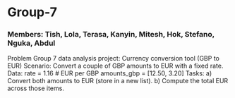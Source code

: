 # Group-7
### Members: Tish, Lola, Terasa, Kanyin, Mitesh, Hok, Stefano, Nguka, Abdul
Problem
Group 7 data analysis project: Currency conversion tool (GBP to EUR)
Scenario: Convert a couple of GBP amounts to EUR with a fixed rate. 
Data: rate = 1.16 # EUR per GBP amounts_gbp = [12.50, 3.20] 
Tasks: 
	a) Convert both amounts to EUR (store in a new list). 
	b) Compute the total EUR across those items. 

<br>
